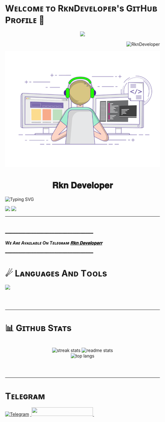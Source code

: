 # Wᴇʟᴄᴏᴍᴇ ᴛᴏ RᴋɴDᴇᴠᴇʟᴏᴘᴇʀ's GɪᴛHᴜʙ Pʀᴏғɪʟᴇ 👋
<p align="center">
  <a href="https://github.com/RknDeveloper/readme-typing-svg">
    <img src="https://readme-typing-svg.demolab.com/?lines=RknDeveloper&font=Fira%20SemiBold&center=true&width=480&height=45&color=fff68f&vCenter=true&pause=1000&size=40" />
    
</a>
</p>
<p align="Right"> <img src="https://komarev.com/ghpvc/?username=RknDeveloper&label=Profile%20views&color=0e75b6&style=flat" alt="RknDeveloper" /> </p>


<p align="center">
  <img  src="https://raw.githubusercontent.com/devSouvik/devSouvik/master/gif3.gif">
</p>
<h1 align="center">
          𝐑𝐤𝐧 𝐃𝐞𝐯𝐞𝐥𝐨𝐩𝐞𝐫

</h1>

![Typing SVG](https://readme-typing-svg.herokuapp.com/?lines=hello+my+name+is+rkn+developer;I+work+for+Telegram+automatomation;You+can+see+the+bots+made+by+me+by+going+to+Telegram)
</p>

<img src="https://user-images.githubusercontent.com/73097560/115834477-dbab4500-a447-11eb-908a-139a6edaec5c.gif">
<img src="https://user-images.githubusercontent.com/73097560/115834477-dbab4500-a447-11eb-908a-139a6edaec5c.gif">

<hr/>
<br>

━━━━━━━━━━━━━━━━━━━━━━━━━━━━━━━━━━

_**Wᴇ Aʀᴇ Aᴠᴀɪʟᴀʙʟᴇ Oɴ Tᴇʟᴇɢʀᴀᴍ [𝐑𝐤𝐧 𝐃𝐞𝐯𝐞𝐥𝐨𝐩𝐞𝐫𝐫](https://telegram.me/RknDeveloperr)**_

━━━━━━━━━━━━━━━━━━━━━━━━━━━━━━━━━━


# ☄ Lᴀɴɢᴜᴀɢᴇs Aɴᴅ Tᴏᴏʟs 
<img src="https://skillicons.dev/icons?i=html,css,github,java,nodejs,python,javascript,heroku, pyrogram, telethon, git,r" />
    
<br/><br/>
<hr/>

# 📊 Gɪᴛʜᴜʙ Sᴛᴀᴛs
<br>
<div align=center>
  <img width=390 src="https://github-readme-streak-stats.herokuapp.com?user=RknDeveloper&count_public=true&theme=react&border_radius=10" alt="streak stats"/>
  <img width=390 src="https://github-readme-stats.vercel.app/api?username=RknDeveloper&count_public=true&show_icons=true&theme=react&rank_icon=github&border_radius=10" alt="readme stats" />
  <br/>
  <img width=325 align="center" src="https://github-readme-stats.vercel.app/api/top-langs/?username=RknDeveloper&hide=HTML&langs_count=8&layout=compact&theme=react&border_radius=10&size_weight=0.5&count_weight=0.5&exclude_repo=github-readme-stats" alt="top langs" />
</div>

<br/><br/>

<hr/>

# Tᴇʟᴇɢʀᴀᴍ
<p align="left">
<a href="https://telegram.me/RknDeveloper"><img alt="Telegram" src="https://img.shields.io/badge/RknDeveloper-2CA5E0?style=for-the-badge&logo=telegram&logoColor=white"/></a>
<a href="https://telegram.me/Cg_Of_movies_Group">
    &nbsp;<img src="https://img.shields.io/badge/Free Movies-Group-blue?style=for-the-badge&logo=telegram" width="200" height="28">&nbsp;
  </a>
</p>

</div>
